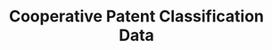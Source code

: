 ---
bigquery: https://console.cloud.google.com/bigquery?p=patents-public-data&d=cpc&page=dataset
citation: '“Cooperative Patent Classification” by the EPO and USPTO, for public use. '
contributors: EPO, USPTO
cost: None
description: Cooperative Patent Classification Data contains the scheme and definitions
  of the Cooperative Patent Classification system for classifying patent documents.
  The CPC is the result of a partnership between the EPO and the USPTO in their joint
  effort to develop a common, internationally compatible classification system for
  technical documents, in particular patent publications, which will be used by both
  offices in the patent granting process
documentation: https://www.cooperativepatentclassification.org/cpcSchemeAndDefinitions
last_edit: Mon, 04 Apr 2022 19:07:06 GMT
location: https://www.cooperativepatentclassification.org/index
maintained_by: USPTO, EPO
schema_fields: '[''childGroups'', ''breakdownCode'', ''sizeCache'', ''glossary'',
  ''limitingReferences'', ''date_revised'', ''dateRevised'', ''informative_references'',
  ''synonyms'', ''applicationReferences'', ''notAllocatable'', ''parents'', ''symbol'',
  ''title_part'', ''application_references'', ''children'', ''titlePart'', ''child_groups'',
  ''title_full'', ''level'', ''informativeReferences'', ''residual_references'', ''residualReferences'',
  ''ipcConcordant'', ''limiting_references'', ''status'', ''titleFull'', ''additional_only'',
  ''breakdown_code'', ''not_allocatable'', ''ipc_concordant'', ''definition'']'
shortname: cooperative_patent_classification
tags:
- patents
- science
title: Cooperative Patent Classification Data
uuid: 984374a7-16e9-4b35-9445-458daceb01bf
---